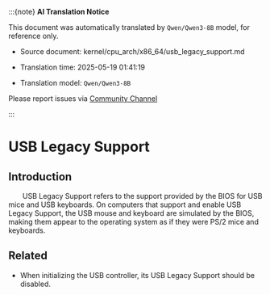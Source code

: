 :::{note}
**AI Translation Notice**

This document was automatically translated by `Qwen/Qwen3-8B` model, for reference only.

- Source document: kernel/cpu_arch/x86_64/usb_legacy_support.md

- Translation time: 2025-05-19 01:41:19

- Translation model: `Qwen/Qwen3-8B`

Please report issues via [Community Channel](https://github.com/DragonOS-Community/DragonOS/issues)

:::

# USB Legacy Support

## Introduction

&emsp;&emsp;USB Legacy Support refers to the support provided by the BIOS for USB mice and USB keyboards. On computers that support and enable USB Legacy Support, the USB mouse and keyboard are simulated by the BIOS, making them appear to the operating system as if they were PS/2 mice and keyboards.

## Related

- When initializing the USB controller, its USB Legacy Support should be disabled.
